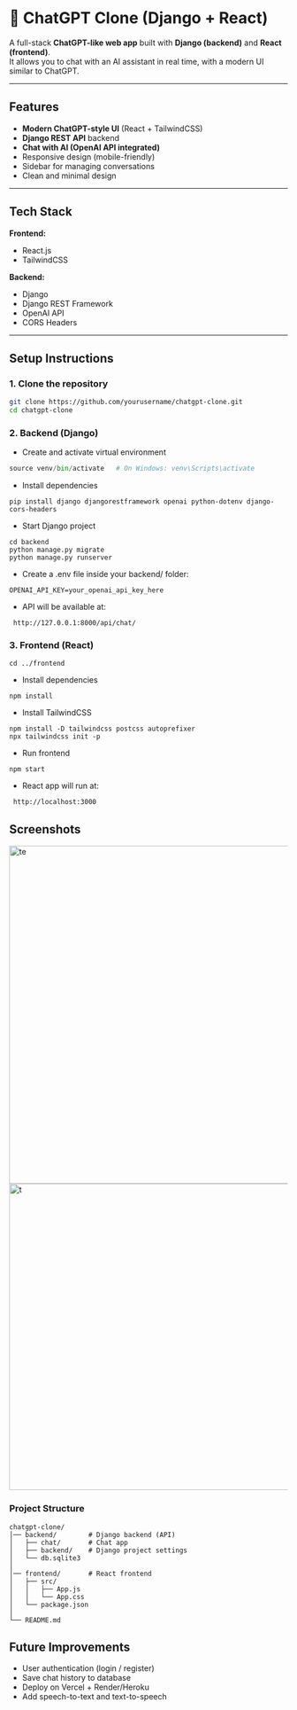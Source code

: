 # 🤖 ChatGPT Clone (Django + React)

A full-stack **ChatGPT-like web app** built with **Django (backend)** and **React (frontend)**.  
It allows you to chat with an AI assistant in real time, with a modern UI similar to ChatGPT.

---

## Features

- **Modern ChatGPT-style UI** (React + TailwindCSS)
- **Django REST API** backend
- **Chat with AI (OpenAI API integrated)**
- Responsive design (mobile-friendly)
- Sidebar for managing conversations
- Clean and minimal design

---

## Tech Stack

**Frontend:**
- React.js
- TailwindCSS

**Backend:**
- Django
- Django REST Framework
- OpenAI API
- CORS Headers

---

## Setup Instructions

### 1. Clone the repository
```bash
git clone https://github.com/yourusername/chatgpt-clone.git
cd chatgpt-clone
```

### 2. Backend (Django)
- Create and activate virtual environment
```python -m venv venv
source venv/bin/activate   # On Windows: venv\Scripts\activate
```

- Install dependencies
```
pip install django djangorestframework openai python-dotenv django-cors-headers
```
- Start Django project
```
cd backend
python manage.py migrate
python manage.py runserver
```

- Create a .env file inside your backend/ folder:
```
OPENAI_API_KEY=your_openai_api_key_here

```
- API will be available at:
```
 http://127.0.0.1:8000/api/chat/
```
### 3. Frontend (React)
```
cd ../frontend
```
- Install dependencies
```
npm install
```
- Install TailwindCSS
```
npm install -D tailwindcss postcss autoprefixer
npx tailwindcss init -p
```
- Run frontend
```
npm start
```

- React app will run at:
```
 http://localhost:3000
```
## Screenshots

<img width="915" height="610" alt="te" src="https://github.com/user-attachments/assets/54d0330a-b856-40cf-9c3d-83e578a064af" />
<img width="965" height="553" alt="t" src="https://github.com/user-attachments/assets/95f058aa-95e4-4fcb-a448-42949e5e5124" />

### Project Structure
```
chatgpt-clone/
│── backend/        # Django backend (API)
│   ├── chat/       # Chat app
│   ├── backend/    # Django project settings
│   └── db.sqlite3
│
│── frontend/       # React frontend
│   ├── src/
│   │   ├── App.js
│   │   └── App.css
│   └── package.json
│
└── README.md
```

## Future Improvements

- User authentication (login / register)
- Save chat history to database
- Deploy on Vercel + Render/Heroku
- Add speech-to-text and text-to-speech
